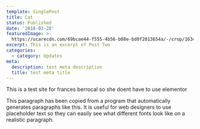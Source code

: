 ```yaml
---
template: SinglePost
title: Cat
status: Published
date: '2018-03-28'
featuredImage: >-
  https://ucarecdn.com/69bcae44-f555-4b56-b08e-bd0f2013654a/-/crop/1634x1690/0,434/-/preview/
excerpt: This is an excerpt of Post Two
categories:
  - category: Updates
meta:
  description: test meta description
  title: test meta title
---
```


This is a test site for frances berrocal so she doent have to use elementor

This paragraph has been copied from a program that automatically generates paragraphs like this. It is useful for web designers to use placeholder text so they can easily see what different fonts look like on a realistic paragraph.
